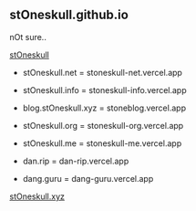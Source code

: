 ## stOneskull.github.io

nOt sure..

[stOneskull](https://github.com/stOneskull)

- stOneskull.net = stoneskull-net.vercel.app
- stOneskull.info = stoneskull-info.vercel.app
- blog.stOneskull.xyz = stoneblog.vercel.app
- stOneskull.org = stoneskull-org.vercel.app
- stOneskull.me = stoneskull-me.vercel.app

- dan.rip = dan-rip.vercel.app
- dang.guru = dang-guru.vercel.app

[stOneskull.xyz](https://stOneskull.xyz)
